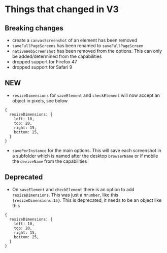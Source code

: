 # Things that changed in V3

## Breaking changes
- create a `canvasScreenshot` of an element has been removed
- `saveFullPageScreens` has been renamed to `saveFullPageScreen`
- `nativeWebScreenshot` has been removed from the options. This can only be added/determined from the capabilities
- dropped support for Firefox 47
- dropped support for Safari 9

## NEW
- `resizeDimensions` for `saveElement` and `checkElement` will now accept an object in pixels, see below

```
{
  resizeDimensions: {
    left: 10,
    top: 20,
    right: 15,
    bottom: 25,
  }
}
```

- `savePerInstance` for the main options. This will save each screenshot in a subfolder which is named after the desktop `browserName` or if mobile the `deviceName` from the capabilities


## Deprecated
- On `saveElement` and `checkElement` there is an option to add `resizeDimensions`. This was just a n`number`, like this `{resizeDimensions:15}`. This is deprecated, it needs to be an object like this

```
{
  resizeDimensions: {
    left: 10,
    top: 20,
    right: 15,
    bottom: 25,
  }
}
```
